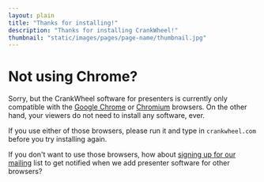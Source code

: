 ```yaml
---
layout: plain
title: "Thanks for installing!"
description: "Thanks for installing CrankWheel!"
thumbnail: "static/images/pages/page-name/thumbnail.jpg"
---
```


# Not using Chrome?

Sorry, but the CrankWheel software for presenters is currently only compatible
with the [Google Chrome](https://www.google.com/chrome/) or
[Chromium](https://www.chromium.org/getting-involved/download-chromium)
browsers. On the other hand, your viewers do not need to install any software,
ever.

If you use either of those browsers, please run it and type in `crankwheel.com`
before you try installing again.

If you don't want to use those browsers, how about [signing up for our mailing](/sign-up-to-download/)
list to get notified when we add presenter software for other browsers?
